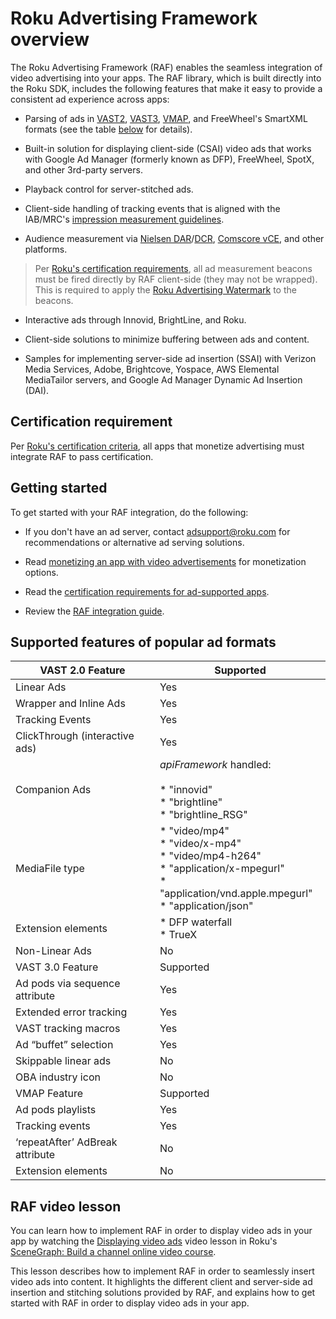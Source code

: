 Roku Advertising Framework overview
===================================

The Roku Advertising Framework (RAF) enables the seamless integration of video advertising into your apps. The RAF library, which is built directly into the Roku SDK, includes the following features that make it easy to provide a consistent ad experience across apps:

*   Parsing of ads in [VAST2](https://www.iab.com/guidelines/digital-video-ad-serving-template-vast-2-0/), [VAST3](https://www.iab.com/guidelines/digital-video-ad-serving-template-vast-3-0/), [VMAP](https://www.iab.com/guidelines/digital-video-multiple-ad-playlist-vmap-1-0-1/), and FreeWheel's SmartXML formats (see the table [below](#supported-features-of-popular-ad-formats) for details).

*   Built-in solution for displaying client-side (CSAI) video ads that works with Google Ad Manager (formerly known as DFP), FreeWheel, SpotX, and other 3rd-party servers.

*   Playback control for server-stitched ads.

*   Client-side handling of tracking events that is aligned with the IAB/MRC's [impression measurement guidelines](%5Bhttps://mediaratingcouncil.org/sites/default/files/Standards/Digital%20Video%20Served%20Impression%20Measurement%20Guidelines%20%28MMTF%20June%202018%29.pdf).

*   Audience measurement via [Nielsen DAR](https://www.nielsen.com/hk/en/solutions/capabilities/digital-ad-ratings/)/[DCR](/docs/developer-program/advertising/nielsen-dcr.md), [Comscore vCE](https://www.comscore.com/Products/Ratings-and-Planning/Campaign-Ratings), and other platforms.

> Per [Roku's certification requirements](/docs/developer-program/advertising/ad-requirements.md#ads-3-ad-tracking-requirements), all ad measurement beacons must be fired directly by RAF client-side (they may not be wrapped). This is required to apply the [Roku Advertising Watermark](/docs/developer-program/advertising/ad-watermark.md) to the beacons.

*   Interactive ads through Innovid, BrightLine, and Roku.

*   Client-side solutions to minimize buffering between ads and content.

*   Samples for implementing server-side ad insertion (SSAI) with Verizon Media Services, Adobe, Brightcove, Yospace, AWS Elemental MediaTailor servers, and Google Ad Manager Dynamic Ad Insertion (DAI).

Certification requirement
-------------------------

Per [Roku's certification criteria](/docs/developer-program/certification/certification.md#1-advertising), all apps that monetize advertising must integrate RAF to pass certification.

Getting started
---------------

To get started with your RAF integration, do the following:

*   If you don't have an ad server, contact [adsupport@roku.com](mailto:adsupport@roku.com) for recommendations or alternative ad serving solutions.

*   Read [monetizing an app with video advertisements](/docs/features/monetization/video-advertisements.md) for monetization options.

*   Read the [certification requirements for ad-supported apps](/docs/developer-program/certification/certification.md#1-advertising).

*   Review the [RAF integration guide](/docs/developer-program/advertising/integrating-roku-advertising-framework.md).

Supported features of popular ad formats
----------------------------------------

| VAST 2.0 Feature | Supported |
| --- | --- |
| Linear Ads | Yes |
| Wrapper and Inline Ads | Yes |
| Tracking Events | Yes |
| ClickThrough (interactive ads) | Yes |
| Companion Ads | _apiFramework_ handled:<br><br>*   "innovid"<br>*   "brightline"<br>*   "brightline\_RSG" |
| MediaFile type | *   "video/mp4"<br>*   "video/x-mp4"<br>*   "video/mp4-h264"<br>*   "application/x-mpegurl"<br>*   "application/vnd.apple.mpegurl"<br>*   "application/json" |
| Extension elements | *   DFP waterfall<br>*   TrueX |
| Non-Linear Ads | No  |
| VAST 3.0 Feature | Supported |
| Ad pods via sequence attribute | Yes |
| Extended error tracking | Yes |
| VAST tracking macros | Yes |
| Ad “buffet” selection | Yes |
| Skippable linear ads | No  |
| OBA industry icon | No  |
| VMAP Feature | Supported |
| Ad pods playlists | Yes |
| Tracking events | Yes |
| ‘repeatAfter’ AdBreak attribute | No  |
| Extension elements | No  |

RAF video lesson
----------------

You can learn how to implement RAF in order to display video ads in your app by watching the [Displaying video ads](/videos/courses/rsg/video-ads.md) video lesson in Roku's [SceneGraph: Build a channel online video course](https://developer.roku.com/videos/courses/rsg/overview.md).

This lesson describes how to implement RAF in order to seamlessly insert video ads into content. It highlights the different client and server-side ad insertion and stitching solutions provided by RAF, and explains how to get started with RAF in order to display video ads in your app.